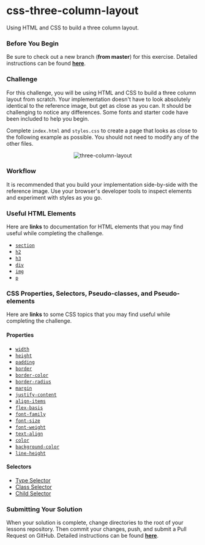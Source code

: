 # css-three-column-layout

Using HTML and CSS to build a three column layout.

### Before You Begin

Be sure to check out a new branch (**from master**) for this exercise. Detailed instructions can be found [**here**](../../guides/before-each-exercise.md).

### Challenge

For this challenge, you will be using HTML and CSS to build a three column layout from scratch. Your implementation doesn't have to look absolutely identical to the reference image, but get as close as you can. It should be challenging to notice any differences. Some fonts and starter code have been included to help you begin.

Complete `index.html` and `styles.css` to create a page that looks as close to the following example as possible. You should not need to modify any of the other files.

<p align="middle">
  <img src="images/three-column-layout.png" alt="three-column-layout">
</p>

### Workflow

It is recommended that you build your implementation side-by-side with the reference image. Use your browser's developer tools to inspect elements and experiment with styles as you go.

### Useful HTML Elements

Here are **links** to documentation for HTML elements that you may find useful while completing the challenge.

- [`section`](https://developer.mozilla.org/en-US/docs/Web/HTML/Element/section)
- [`h2`](https://developer.mozilla.org/en-US/docs/Web/HTML/Element/Heading_Elements)
- [`h3`](https://developer.mozilla.org/en-US/docs/Web/HTML/Element/Heading_Elements)
- [`div`](https://developer.mozilla.org/en-US/docs/Web/HTML/Element/div)
- [`img`](https://developer.mozilla.org/en-US/docs/Web/HTML/Element/img)
- [`p`](https://developer.mozilla.org/en-US/docs/Web/HTML/Element/p)

### CSS Properties, Selectors, Pseudo-classes, and Pseudo-elements

Here are **links** to some CSS topics that you may find useful while completing the challenge.

#### Properties

- [`width`](https://developer.mozilla.org/en-US/docs/Web/CSS/width)
- [`height`](https://developer.mozilla.org/en-US/docs/Web/CSS/height)
- [`padding`](https://developer.mozilla.org/en-US/docs/Web/CSS/padding)
- [`border`](https://developer.mozilla.org/en-US/docs/Web/CSS/border)
- [`border-color`](https://developer.mozilla.org/en-US/docs/Web/CSS/border-color)
- [`border-radius`](https://developer.mozilla.org/en-US/docs/Web/CSS/border-radius)
- [`margin`](https://developer.mozilla.org/en-US/docs/Web/CSS/margin)
- [`justify-content`](https://developer.mozilla.org/en-US/docs/Web/CSS/justify-content)
- [`align-items`](https://developer.mozilla.org/en-US/docs/Web/CSS/align-items)
- [`flex-basis`](https://developer.mozilla.org/en-US/docs/Web/CSS/flex-basis)
- [`font-family`](https://developer.mozilla.org/en-US/docs/Web/CSS/font-family)
- [`font-size`](https://developer.mozilla.org/en-US/docs/Web/CSS/font-size)
- [`font-weight`](https://developer.mozilla.org/en-US/docs/Web/CSS/font-weight)
- [`text-align`](https://developer.mozilla.org/en-US/docs/Web/CSS/text-align)
- [`color`](https://developer.mozilla.org/en-US/docs/Web/CSS/color)
- [`background-color`](https://developer.mozilla.org/en-US/docs/Web/CSS/background-color)
- [`line-height`](https://developer.mozilla.org/en-US/docs/Web/CSS/line-height)

#### Selectors

- [Type Selector](https://developer.mozilla.org/en-US/docs/Web/CSS/Type_selectors)
- [Class Selector](https://developer.mozilla.org/en-US/docs/Web/CSS/Class_selectors)
- [Child Selector](https://developer.mozilla.org/en-US/docs/Web/CSS/Child_combinator)

### Submitting Your Solution

When your solution is complete, change directories to the root of your lessons repository. Then commit your changes, push, and submit a Pull Request on GitHub. Detailed instructions can be found [**here**](../../guides/after-each-exercise.md).

